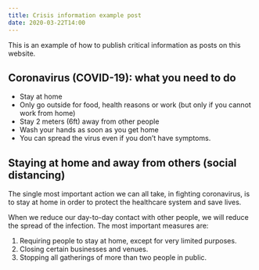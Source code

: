 ```yaml
---
title: Crisis information example post
date: 2020-03-22T14:00
---
```


This is an example of how to publish critical information as posts on this website.

## Coronavirus (COVID-19): what you need to do

* Stay at home
* Only go outside for food, health reasons or work (but only if you cannot work from home)
* Stay 2 meters (6ft) away from other people
* Wash your hands as soon as you get home
* You can spread the virus even if you don’t have symptoms.

## Staying at home and away from others (social distancing)

The single most important action we can all take, in fighting coronavirus, is to stay at home in order to protect the healthcare system and save lives.

When we reduce our day-to-day contact with other people, we will reduce the spread of the infection. The most important measures are:

1. Requiring people to stay at home, except for very limited purposes.
2. Closing certain businesses and venues.
3. Stopping all gatherings of more than two people in public.
